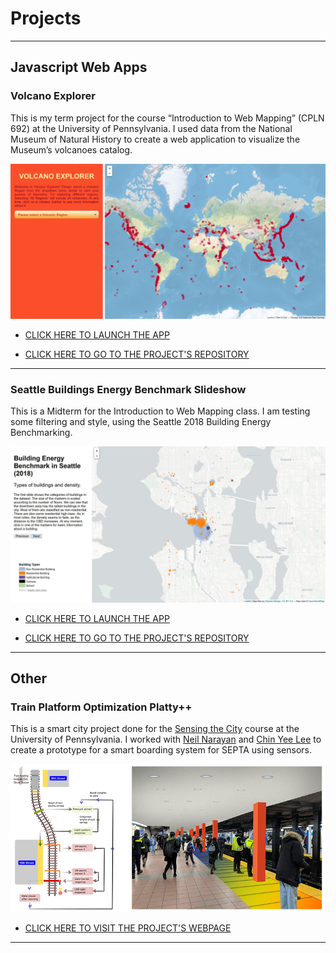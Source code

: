 # Projects

---

## Javascript Web Apps

### Volcano Explorer

This is my term project for the course “Introduction to Web Mapping” (CPLN 692) at the University of Pennsylvania. I used data from the National Museum of Natural History to create a web application to visualize the Museum’s volcanoes catalog.

<img src="images/Volcano_xp_thumb.JPG?raw=true"/>

- [CLICK HERE TO LAUNCH THE APP](https://leonardoharth.github.io/Harth_Leo_Javascript_Final/ "Volcano Explorer")

- [CLICK HERE TO GO TO THE PROJECT'S REPOSITORY](https://github.com/leonardoharth/Harth_Leo_Javascript_Final/ "Volcano Explorer Repo")

---

### Seattle Buildings Energy Benchmark Slideshow

This is a Midterm for the Introduction to Web Mapping class. I am testing some filtering and style, using the Seattle 2018 Building Energy Benchmarking.

<img src="images/seattle.JPG?raw=true"/>

- [CLICK HERE TO LAUNCH THE APP](https://leonardoharth.github.io/Harth_Leo_Midterm/ "Seattle Energy Benchmark")

- [CLICK HERE TO GO TO THE PROJECT'S REPOSITORY](https://github.com/leonardoharth/Harth_Leo_Midterm "Seattle Energy Benchmark Repo")

---

## Other

### Train Platform Optimization Platty++

This is a smart city project done for the [Sensing the City](http://www.sensingthecity.com/ "Sensing") course at the University of Pennsylvania. I worked with [Neil Narayan](https://www.linkedin.com/in/neil-reid-narayan/ "Neil") and [Chin Yee Lee](https://www.linkedin.com/in/chin-yee-lee-65383a165/ "Chin") to create a prototype for a smart boarding system for SEPTA using sensors.

<img src="images/platty.png?raw=true"/>

- [CLICK HERE TO VISIT THE PROJECT'S WEBPAGE](http://www.sensingthecity.com/train-platform-optimization-platy/ "Platty++")

---
